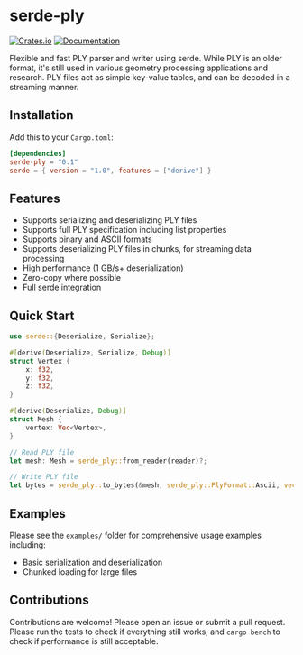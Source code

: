 # serde-ply

[![Crates.io](https://img.shields.io/crates/v/serde-ply.svg)](https://crates.io/crates/serde-ply)
[![Documentation](https://docs.rs/serde-ply/badge.svg)](https://docs.rs/serde-ply)

Flexible and fast PLY parser and writer using serde. While PLY is an older format, it's still used in various geometry processing applications and research. PLY files act as simple key-value tables, and can be decoded in a streaming manner.

## Installation

Add this to your `Cargo.toml`:

```toml
[dependencies]
serde-ply = "0.1"
serde = { version = "1.0", features = ["derive"] }
```

## Features

- Supports serializing and deserializing PLY files
- Supports full PLY specification including list properties
- Supports binary and ASCII formats
- Supports deserializing PLY files in chunks, for streaming data processing
- High performance (1 GB/s+ deserialization)
- Zero-copy where possible
- Full serde integration

## Quick Start

```rust
use serde::{Deserialize, Serialize};

#[derive(Deserialize, Serialize, Debug)]
struct Vertex {
    x: f32,
    y: f32,
    z: f32,
}

#[derive(Deserialize, Debug)]
struct Mesh {
    vertex: Vec<Vertex>,
}

// Read PLY file
let mesh: Mesh = serde_ply::from_reader(reader)?;

// Write PLY file
let bytes = serde_ply::to_bytes(&mesh, serde_ply::PlyFormat::Ascii, vec![])?;
```

## Examples

Please see the `examples/` folder for comprehensive usage examples including:
- Basic serialization and deserialization
- Chunked loading for large files

## Contributions

Contributions are welcome! Please open an issue or submit a pull request. Please run the tests to check if everything still works, and `cargo bench` to check if performance is still acceptable.
